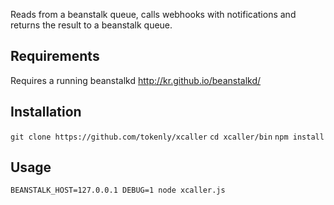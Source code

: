 Reads from a beanstalk queue, calls webhooks with notifications and returns the result to a beanstalk queue.

## Requirements

Requires a running beanstalkd http://kr.github.io/beanstalkd/

## Installation

`git clone https://github.com/tokenly/xcaller`
`cd xcaller/bin`
`npm install`

## Usage

`BEANSTALK_HOST=127.0.0.1 DEBUG=1 node xcaller.js`

